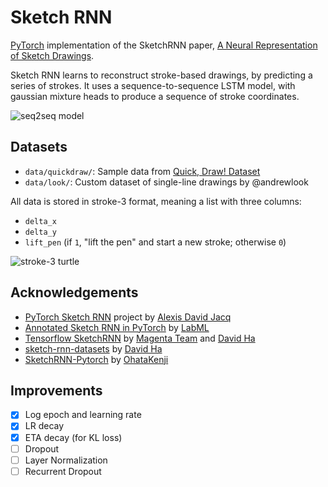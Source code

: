 # Sketch RNN

[PyTorch](https://pytorch.org) implementation of the SketchRNN paper, [A Neural Representation of Sketch Drawings](https://arxiv.org/abs/1704.03477).

Sketch RNN learns to reconstruct stroke-based drawings, by predicting a series of strokes. It uses a sequence-to-sequence LSTM model, with gaussian mixture heads to produce a sequence of stroke coordinates.

![seq2seq model](https://camo.githubusercontent.com/a8fc717aec062f15a231e5f52adbf67f5894a7135516c3e222398e3500a0dc2b/68747470733a2f2f63646e2e7261776769742e636f6d2f74656e736f72666c6f772f6d6167656e74612f6d61696e2f6d6167656e74612f6d6f64656c732f736b657463685f726e6e2f6173736574732f736b657463685f726e6e5f736368656d617469632e737667)

## Datasets

- `data/quickdraw/`: Sample data from [Quick, Draw! Dataset](https://github.com/googlecreativelab/quickdraw-dataset)
- `data/look/`: Custom dataset of single-line drawings by @andrewlook

All data is stored in stroke-3 format, meaning a list with three columns:

- `delta_x`
- `delta_y`
- `lift_pen` (if `1`, "lift the pen" and start a new stroke; otherwise `0`)

![stroke-3 turtle](https://camo.githubusercontent.com/28ac7d05adf47e55b331a38074643f9aeff58a46f3c81058193e62971bdd6675/68747470733a2f2f63646e2e7261776769742e636f6d2f74656e736f72666c6f772f6d6167656e74612f6d61696e2f6d6167656e74612f6d6f64656c732f736b657463685f726e6e2f6173736574732f646174615f666f726d61742e737667)

## Acknowledgements

- [PyTorch Sketch RNN](https://github.com/alexis-jacq/Pytorch-Sketch-RNN) project by [Alexis David Jacq](https://github.com/alexis-jacq)
- [Annotated Sketch RNN in PyTorch](https://nn.labml.ai/sketch_rnn/index.html) by [LabML](https://nn.labml.ai/)
- [Tensorflow SketchRNN](https://github.com/magenta/magenta/blob/main/magenta/models/sketch_rnn/README.md) by [Magenta Team](https://magenta.tensorflow.org/) and [David Ha](https://github.com/hardmaru)
- [sketch-rnn-datasets](https://github.com/hardmaru/sketch-rnn-datasets) by [David Ha](https://github.com/hardmaru)
- [SketchRNN-Pytorch](https://github.com/OhataKenji/SketchRNN-Pytorch) by [OhataKenji](https://github.com/OhataKenji)

## Improvements

- [x] Log epoch and learning rate
- [x] LR decay
- [x] ETA decay (for KL loss)
- [ ] Dropout
- [ ] Layer Normalization
- [ ] Recurrent Dropout
